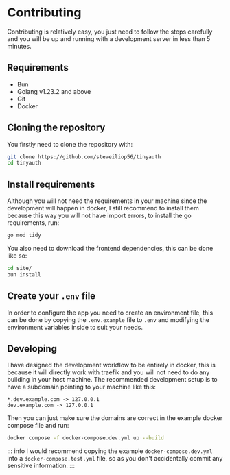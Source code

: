 # Contributing

Contributing is relatively easy, you just need to follow the steps carefully and you will be up and running with a development server in less than 5 minutes.

## Requirements

- Bun
- Golang v1.23.2 and above
- Git
- Docker

## Cloning the repository

You firstly need to clone the repository with:

```sh
git clone https://github.com/steveiliop56/tinyauth
cd tinyauth
```

## Install requirements

Although you will not need the requirements in your machine since the development will happen in docker, I still recommend to install them because this way you will not have import errors, to install the go requirements, run:

```sh
go mod tidy
```

You also need to download the frontend dependencies, this can be done like so:

```sh
cd site/
bun install
```

## Create your `.env` file

In order to configure the app you need to create an environment file, this can be done by copying the `.env.example` file to `.env` and modifying the environment variables inside to suit your needs.

## Developing

I have designed the development workflow to be entirely in docker, this is because it will directly work with traefik and you will not need to do any building in your host machine. The recommended development setup is to have a subdomain pointing to your machine like this:

```
*.dev.example.com -> 127.0.0.1
dev.example.com -> 127.0.0.1
```

Then you can just make sure the domains are correct in the example docker compose file and run:

```sh
docker compose -f docker-compose.dev.yml up --build
```

::: info
I would recommend copying the example `docker-compose.dev.yml` into a `docker-compose.test.yml` file, so as you don't accidentally commit any sensitive information.
:::
